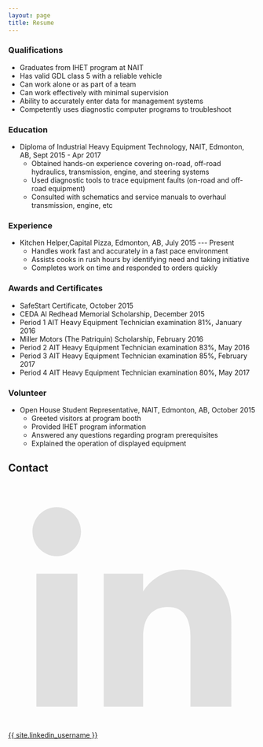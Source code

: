 ```yaml
---
layout: page
title: Resume
---
```


### Qualifications

- Graduates from IHET program at NAIT
- Has valid GDL class 5 with a reliable vehicle
- Can work alone or as part of a team
- Can work effectively with minimal supervision
- Ability to accurately enter data for management systems
- Competently uses diagnostic computer programs to troubleshoot

### Education

- Diploma of Industrial Heavy Equipment Technology, NAIT, Edmonton, AB, Sept 2015 - Apr 2017
    - Obtained hands-on experience covering on-road, off-road hydraulics, transmission, engine, and steering systems
    - Used diagnostic tools to trace equipment faults (on-road and off-road equipment)
    - Consulted with schematics and service manuals to overhaul transmission, engine, etc
    <!--- GPA: 3.9-->

### Experience

- Kitchen Helper,Capital Pizza, Edmonton, AB, July 2015 --- Present
    - Handles work fast and accurately in a fast pace environment
    - Assists cooks in rush hours by identifying need and taking initiative
    - Completes work on time and responded to orders quickly

### Awards and Certificates

- SafeStart Certificate, October 2015 
- CEDA Al Redhead Memorial Scholarship, December 2015
- Period 1 AIT Heavy Equipment Technician examination 81%, January 2016
- Miller Motors (The Patriquin) Scholarship, February 2016
- Period 2 AIT Heavy Equipment Technician examination 83%, May 2016
- Period 3 AIT Heavy Equipment Technician examination 85%, February 2017
- Period 4 AIT Heavy Equipment Technician examination 80%, May 2017

### Volunteer

- Open House Student Representative, NAIT, Edmonton, AB, October 2015
    - Greeted visitors at program booth
    - Provided IHET program information
    - Answered any questions regarding program prerequisites
    - Explained the operation of displayed equipment

## Contact

<a href="http://ca.linkedin.com/in/{{ site.linkedin_username }}">
<span class="icon  icon--linkedin">
    <svg version="1.1" xmlns="http://www.w3.org/2000/svg" xmlns:xlink="http://www.w3.org/1999/xlink" x="0px" y="0px" width="512px" height="512px" viewBox="0 0 512 512" enable-background="new 0 0 512 512" xml:space="preserve">
        <path id="linkedin-icon" d="M150.65,100.682c0,27.992-22.508,50.683-50.273,50.683c-27.765,0-50.273-22.691-50.273-50.683
            C50.104,72.691,72.612,50,100.377,50C128.143,50,150.65,72.691,150.65,100.682z M143.294,187.333H58.277V462h85.017V187.333z
            M279.195,187.333h-81.541V462h81.541c0,0,0-101.877,0-144.181c0-38.624,17.779-61.615,51.807-61.615
            c31.268,0,46.289,22.071,46.289,61.615c0,39.545,0,144.181,0,144.181h84.605c0,0,0-100.344,0-173.915
            s-41.689-109.131-99.934-109.131s-82.768,45.369-82.768,45.369V187.333z" fill="#e0e0e0" />
    </svg>
</span>
<span class="username">{{ site.linkedin_username }}</span>
</a>
